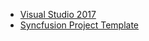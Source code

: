 * [Visual Studio 2017](getting-started/visual-studio-2017.md)
* [Syncfusion Project Template](getting-started/project-template.md)
